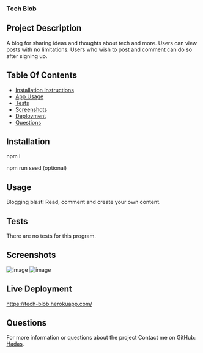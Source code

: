 ### Tech Blob

## Project Description

A blog for sharing ideas and thoughts about tech and more.
Users can view posts with no limitations.
Users who wish to post and comment can do so after signing up.

## Table Of Contents

- [Installation Instructions](#installation)
- [App Usage](#usage)
- [Tests](#tests)
- [Screenshots](#screenshots)
- [Deployment](#deployment)
- [Questions](#questions)

## Installation

npm i

npm run seed (optional)

## Usage
Blogging blast! Read, comment and create your own content. 

## Tests

There are no tests for this program.

## Screenshots
![image](https://user-images.githubusercontent.com/80355222/161120675-5d710857-5340-45f6-a3c0-d043f2d09779.png)
![image](https://user-images.githubusercontent.com/80355222/161120927-64d0e2b1-4e97-4398-9eb1-0ee7a983a823.png)


## Live Deployment
https://tech-blob.herokuapp.com/

## Questions

For more information or questions about the project
Contact me on GitHub: [Hadas](https://github.com/hadasss/).
